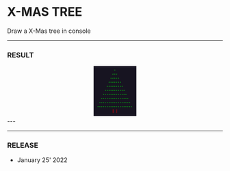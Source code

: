 # X-MAS TREE
Draw a X-Mas tree in console

---
### **RESULT**

<div align="center">
    <img
        src="https://github.com/Ayckinn/PYTHON/blob/main/DIVERS/XMAS_TREE/screenshot.png"
        alt="DEMO"
        style="width:20%">
</div>
---

---
### **RELEASE**

- January 25' 2022
